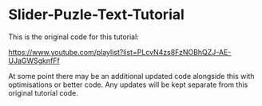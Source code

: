 Slider-Puzle-Text-Tutorial
==========================

This is the original code for this tutorial:

https://www.youtube.com/playlist?list=PLcvN4zs8FzNOBhQZJ-AE-UJaGWSgknfFf

At some point there may be an additional updated code alongside this with optimisations or better code. 
Any updates will be kept separate from this original tutorial code.


